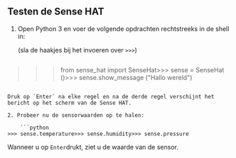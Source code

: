 ## Testen de Sense HAT

1. Open Python 3 en voer de volgende opdrachten rechtstreeks in de shell in:
    
    (sla de haakjes bij het invoeren over `>>>`)
    
    ```python
>>> from sense_hat import SenseHat>>> sense = SenseHat ()>>> sense.show_message ("Hallo wereld")
```

Druk op `Enter` na elke regel en na de derde regel verschijnt het bericht op het scherm van de Sense HAT.

2. Probeer nu de sensorwaarden op te halen:
    
    ```python
>>> sense.temperature>>> sense.humidity>>> sense.pressure
```

Wanneer u op `Enter`drukt, ziet u de waarde van de sensor.